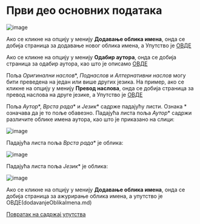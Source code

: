 # Први део основних података
 
 ![image](https://user-images.githubusercontent.com/29538544/178759275-9ae20e2e-1e1a-4d96-8db8-a88bde6fd98d.png)

Ако се кликне на опцију у менију **Додавање облика имена**, онда се добија страница за додавање новог облика имена, а Упутство је [ОВДЕ](dodavanjeOblikaImena.md)

Ако се кликне на опцију у менију **Одабир аутора**, онда се добија страница за одабир аутора, као што је описамо [ОВДЕ](../../odabirAutora.md)

Поља *Оригинални наслов**, *Поднаслов* и *Алтернативни наслов* могу бити преведена на један или више других језика. На пример, ако се кликне на опцију у менију **Превод наслова**, онда се добија страница за превод наслова на друге језике, а Упутство је [ОВДЕ](prevodNaslova.md)

 Поља *Аутор**, *Врста рада** и *Језик** садрже падајућу листи. Ознака * означава да је то поље обавезно. Падајућа листа поља *Аутор** садржи различите облике имена аутора, као што је приказано на слици:   
 
 ![image](https://user-images.githubusercontent.com/29538544/178778125-5191e473-12e2-407f-9e19-2b3c9d3d9971.png)
 
Падајућа листа поља *Врста рада** је облика:

![image](https://user-images.githubusercontent.com/29538544/178778315-7e342b0b-5870-46b2-886a-1a397a13370b.png)
 
Падајућа листа поља *Језик** је облика:  

![image](https://user-images.githubusercontent.com/29538544/178778753-309f0661-0154-43ad-8df5-3714558616d6.png)
 
Ако се кликне на опцију у менију **Додавање облика имена**, онда се добија страница за ажурирање облика имена, а упутство је ОВДЕ(dodavanjeOblikaImena.md)

[Повратак на садржај упутства](../../uputstvoDigitalnaDisertacija.md#садржај)
